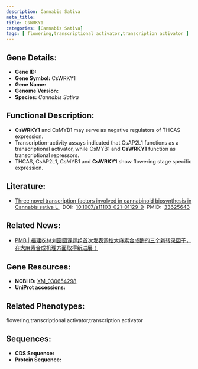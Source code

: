 ```yaml
---
description: Cannabis Sativa
meta_title:
title: CsWRKY1
categories: [Cannabis Sativa]
tags: [ flowering,transcriptional activator,transcription activator ]
---
```


## Gene Details:
- **Gene ID:**	[]()
- **Gene Symbol:** CsWRKY1
- **Gene Name:** 
- **Genome Version:** []()
- **Species:** *Cannabis Sativa*

## Functional Description:
   - **CsWRKY1** and CsMYB1 may serve as negative regulators of THCAS expression.
   - Transcription-activity assays indicated that CsAP2L1 functions as a transcriptional activator, while CsMYB1 and **CsWRKY1** function as transcriptional repressors.
   - THCAS, CsAP2L1, CsMYB1 and **CsWRKY1** show flowering stage specific expression.

## Literature:
   - [Three novel transcription factors involved in cannabinoid biosynthesis in Cannabis sativa L.]( https://link.springer.com/article/10.1007/s11103-021-01129-9)&nbsp;&nbsp;DOI:&nbsp;&nbsp;[10.1007/s11103-021-01129-9](https://link.springer.com/article/10.1007/s11103-021-01129-9)&nbsp;&nbsp;PMID:&nbsp;&nbsp;[33625643](https://pubmed.ncbi.nlm.nih.gov/33625643/)

## Related News:
   - [PMB | 福建农林刘圆圆课题组首次发表调控大麻素合成酶的三个新转录因子，在大麻素合成机理方面取得新进展！](https://mp.weixin.qq.com/s?__biz=MzIyOTY2NDYyNQ==&mid=2247509120&idx=3&sn=f808e63451c7dfec758434c1e66aedf4&chksm=e8bdd69edfca5f884a52e6aa25ff1c835b39ad7c1422ab6f1d753ab86482f8f59ba3f8bb865f&scene=27#wechat_redirect)

## Gene Resources:
- **NCBI ID:** [XM_030654298](https://www.ncbi.nlm.nih.gov/gene/?term=XM_030654298)
- **UniProt accessions:** [](https://www.uniprot.org/uniprotkb//entry)

## Related Phenotypes:
flowering,transcriptional activator,transcription activator

## Sequences:
- **CDS Sequence:**
- **Protein Sequence:**
